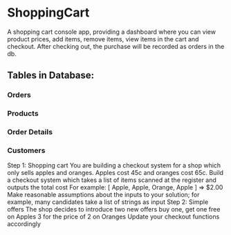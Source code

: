 # ShoppingCart
A shopping cart console app, providing a dashboard where you can view product prices, add items, remove items, view items in the cart and checkout. After checking out, the purchase will be recorded as orders in the db.

## Tables in Database:

### Orders
### Products
### Order Details
### Customers


Step 1: Shopping cart
You are building a checkout system for a shop which only sells apples and oranges.
Apples cost 45c and oranges cost 65c.
Build a checkout system which takes a list of items scanned at the register and outputs the total cost
For example: [ Apple, Apple, Orange, Apple ] => $2.00
Make reasonable assumptions about the inputs to your solution; for example, many candidates take a list of strings as input
Step 2: Simple offers
The shop decides to introduce two new offers
buy one, get one free on Apples
3 for the price of 2 on Oranges
Update your checkout functions accordingly
